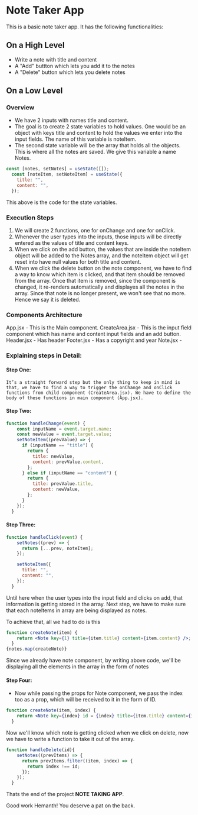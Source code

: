 # Note Taker App

This is a basic note taker app. It has the following functionalities:

## On a High Level
 - Write a note with title and content
 - A "Add" buttton which lets you add it to the notes
 - A "Delete" button which lets you delete notes

## On a Low Level
 
### Overview
- We have 2 inputs with names title and content. 
- The goal is to create 2 state variables to hold values. One would be an object with keys title and content to hold the values we enter into the input fields. The name of this variable is noteItem.
- The second state variable will be the array that holds all the objects. This is where all the notes are saved. We give this variable a name Notes.

``` jsx
const [notes, setNotes] = useState([]);
  const [noteItem, setNoteItem] = useState({
    title: "",
    content: "",
  });
  ```
This above is the code for the state variables.

### Execution Steps
1. We will create 2 functions, one for onChange and one for onClick. 
2. Whenever the user types into the inputs, those inputs will be directly entered as the values of  title and content keys.
3. When we click on the add button, the values that are inside the noteItem object will be added to the Notes array, and the noteItem object will get reset into have null values for both title and content.
4. When we click the delete button on the note component, we have to find a way to know which item is clicked, and that item should be removed from the array. Once that item is removed, since the component is changed, it re-renders automatically and displayes all the notes in the array. Since that note is no longer present, we won't see that no more. Hence we say it is deleted.

### Components Architecture
App.jsx - This is the Main component.
CreateArea.jsx - This is the input field component which has name and content input fields and an add button.
Header.jsx - Has header
Footer.jsx - Has a copyright and year
Note.jsx - 

### Explaining steps in Detail:
#### Step One: 
	It’s a straight forward step but the only thing to keep in mind is that, we have to find a way to trigger the onChange and onClick functions from child component (CreateArea.jsx). We have to define the body of these functions in main component (App.jsx).

#### Step Two:
``` jsx
function handleChange(event) {
    const inputName = event.target.name;
    const newValue = event.target.value;
    setNoteItem((prevValue) => {
      if (inputName == "title") {
        return {
          title: newValue,
          content: prevValue.content,
        };
      } else if (inputName == "content") {
        return {
          title: prevValue.title,
          content: newValue,
        };
      }
    });
  }
  ```

#### Step Three:
``` jsx
function handleClick(event) {
    setNotes((prev) => {
      return [...prev, noteItem];
    });

    setNoteItem({
      title: "",
      content: "",
    });
  }
  ```

Until here when the user types into the input field and clicks on add, that information is getting stored in the array. Next step, we have to make sure that each noteItems in array are being displayed as notes.

To achieve that, all we had to do is this

``` jsx
function createNote(item) {
    return <Note key={1} title={item.title} content={item.content} />;
  }
{notes.map(createNote)}
```
Since we already have note component, by writing above code, we'll be displaying all the elements in the array in the form of notes

#### Step Four:

- Now while passing the props for Note component, we pass the index too as a prop, which will be received to it in the form of ID.

``` jsx
function createNote(item, index) {
    return <Note key={index} id = {index} title={item.title} content={item.content} deleteFunctionality ={handleDelete}/>;
  }
```

Now we'll know which note is getting clicked when we click on delete, now we have to write a function to take it out of the array.

``` jsx
function handleDelete(id){
    setNotes((prevItems) => {
      return prevItems.filter((item, index) => {
        return index !== id;
      });
    });
  }
```

Thats the end of the project **NOTE TAKING APP**. 

Good work Hemanth! You deserve a pat on the back.